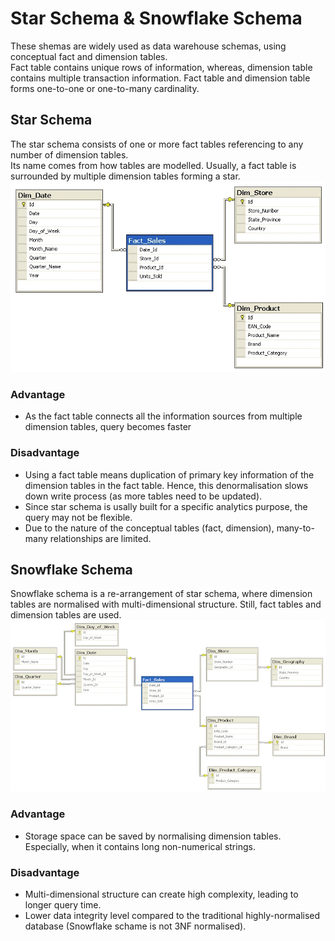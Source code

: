 # Star Schema & Snowflake Schema
These shemas are widely used as data warehouse schemas, using conceptual fact and dimension tables.<br>
Fact table contains unique rows of information, whereas, dimension table contains multiple transaction information. Fact table and dimension table forms one-to-one 
or one-to-many cardinality.

## Star Schema
The star schema consists of one or more fact tables referencing to any number of dimension tables.<br>
Its name comes from how tables are modelled. Usually, a fact table is surrounded by multiple dimension tables forming a star.<br>
<img src="https://github.com/TravisH0301/learning/blob/master/images/star_schema_example.jpg" width="800">
### Advantage
- As the fact table connects all the information sources from multiple dimension tables, query becomes faster
### Disadvantage
- Using a fact table means duplication of primary key information of the dimension tables in the fact table. Hence, this denormalisation
slows down write process (as more tables need to be updated).
- Since star schema is usally built for a specific analytics purpose, the query may not be flexible.
- Due to the nature of the conceptual tables (fact, dimension), many-to-many relationships are limited.

## Snowflake Schema
Snowflake schema is a re-arrangement of star schema, where dimension tables are normalised with multi-dimensional structure. 
Still, fact tables and dimension tables are used.<br>
<img src="https://github.com/TravisH0301/learning/blob/master/images/snowflake_schema_example.jpg" width="800">
### Advantage
- Storage space can be saved by normalising dimension tables. Especially, when it contains long non-numerical strings.
### Disadvantage
- Multi-dimensional structure can create high complexity, leading to longer query time.
- Lower data integrity level compared to the traditional highly-normalised database (Snowflake schame is not 3NF normalised).
